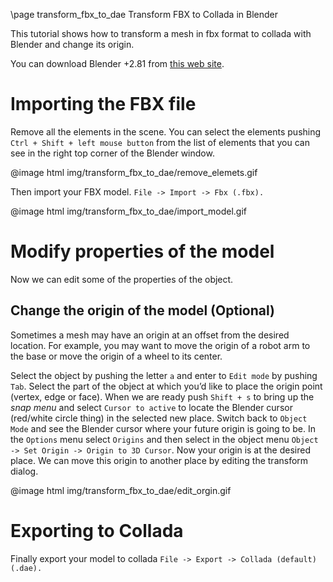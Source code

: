 \page transform_fbx_to_dae Transform FBX to Collada in Blender

This tutorial shows how to transform a mesh in fbx format to collada with Blender and change its origin.

You can download Blender +2.81 from [this web site](https://www.blender.org/download/).

# Importing the FBX file

Remove all the elements in the scene. You can select the elements pushing `Ctrl + Shift + left mouse button`
from the list of elements that you can see in the right top corner of the Blender window.

@image html img/transform_fbx_to_dae/remove_elemets.gif

Then import your FBX model. `File -> Import -> Fbx (.fbx).`

@image html img/transform_fbx_to_dae/import_model.gif

# Modify properties of the model

Now we can edit some of the properties of the object.

## Change the origin of the model (Optional)

Sometimes a mesh may have an origin at an offset from the desired location. For example,
you may want to move the origin of a robot arm to the base or move the origin of a wheel to its center.

Select the object by pushing the letter `a` and enter to `Edit mode` by pushing `Tab`.
Select the part of the object at which you’d like to place the origin point (vertex, edge or face).
When we are ready push `Shift + s` to bring up the *snap menu* and select `Cursor to active` to locate
the Blender cursor (red/white circle thing) in the selected new place.
Switch back to `Object Mode` and see the Blender cursor where your future origin is going to be.
In the `Options` menu select `Origins` and then select in the object menu `Object -> Set Origin -> Origin to 3D Cursor`.
Now your origin is at the desired place. We can move this origin to another place by editing the
transform dialog.

@image html img/transform_fbx_to_dae/edit_orgin.gif

# Exporting to Collada

Finally export your model to collada `File -> Export -> Collada (default)(.dae).`
